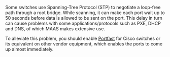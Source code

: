 Some switches use Spanning-Tree Protocol (STP) to negotiate a loop-free path
through a root bridge. While scanning, it can make each port wait up to 50
seconds before data is allowed to be sent on the port. This delay in turn can
cause problems with some applications/protocols such as PXE, DHCP and DNS, of
which MAAS makes extensive use.

To alleviate this problem, you should enable
[Portfast][upstream-symantec-portfast] for Cisco switches or its equivalent on
other vendor equipment, which enables the ports to come up almost immediately.


<!-- LINKS -->

[upstream-symantec-portfast]: https://www.symantec.com/business/support/index?page=content&id=HOWTO6019
